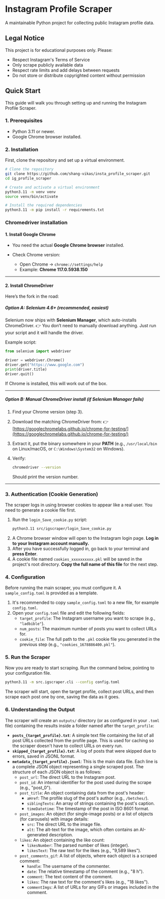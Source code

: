 # Instagram Profile Scraper

A maintainable Python project for collecting public Instagram profile data.

## Legal Notice

This project is for educational purposes only. Please:
- Respect Instagram's Terms of Service
- Only scrape publicly available data
- Respect rate limits and add delays between requests
- Do not store or distribute copyrighted content without permission

## Quick Start
This guide will walk you through setting up and running the Instagram Profile Scraper.

### 1. Prerequisites
- Python 3.11 or newer.
- Google Chrome browser installed.

### 2. Installation

First, clone the repository and set up a virtual environment.
```bash
# Clone the repository
git clone https://github.com/shang-vikas/insta_profile_scraper.git
cd ig_profile_scraper

# Create and activate a virtual environment
python3.11 -m venv venv
source venv/bin/activate

# Install the required dependencies
python3.11 -m pip install -r requirements.txt
```

### Chromedriver installation

#### **1. Install Google Chrome**

* You need the actual **Google Chrome browser** installed.
* Check Chrome version:

  * Open Chrome → `chrome://settings/help`
  * Example: **Chrome 117.0.5938.150**

---

#### **2. Install ChromeDriver**

Here’s the fork in the road:

##### **Option A: Selenium 4.6+ (recommended, easiest)**

Selenium now ships with **Selenium Manager**, which auto-installs ChromeDriver.
👉 You don’t need to manually download anything. Just run your script and it will handle the driver.

Example script:

```python
from selenium import webdriver

driver = webdriver.Chrome()
driver.get("https://www.google.com")
print(driver.title)
driver.quit()
```

If Chrome is installed, this will work out of the box.

---

##### **Option B: Manual ChromeDriver install (if Selenium Manager fails)**

1. Find your Chrome version (step 3).
2. Download the matching ChromeDriver from:
   👉 [https://googlechromelabs.github.io/chrome-for-testing/](https://googlechromelabs.github.io/chrome-for-testing/)
3. Extract it, put the binary somewhere in your **PATH** (e.g., `/usr/local/bin` on Linux/macOS, or `C:\Windows\System32` on Windows).
4. Verify:

   ```bash
   chromedriver --version
   ```

   Should print the version number.
---

### 3. Authentication (Cookie Generation)
The scraper logs in using browser cookies to appear like a real user. You need to generate a cookie file first.

1.  Run the `login_Save_cookie.py` script:
    ```bash
    python3.11 src/igscraper/login_Save_cookie.py
    ```
2.  A Chrome browser window will open to the Instagram login page. **Log in to your Instagram account manually.**
3.  After you have successfully logged in, go back to your terminal and **press Enter**.
4.  A cookie file named `cookies_xxxxxxxxxx.pkl` will be saved in the project's root directory. **Copy the full name of this file** for the next step.

### 4. Configuration

Before running the main scraper, you must configure it. A `sample_config.toml` is provided as a template.

1.  It's recommended to copy `sample_config.toml` to a new file, for example `config.toml`.
2.  Open your `config.toml` file and edit the following fields:
    -   `target_profile`: The Instagram username you want to scrape (e.g., `"ladbible"`).
    -   `num_posts`: The maximum number of posts you want to collect URLs for.
    -   `cookie_file`: The full path to the `.pkl` cookie file you generated in the previous step (e.g., `"cookies_1678886400.pkl"`).

### 5. Run the Scraper

Now you are ready to start scraping. Run the command below, pointing to your configuration file.
```bash
python3.11 -m src.igscraper.cli --config config.toml
```
The scraper will start, open the target profile, collect post URLs, and then scrape each post one by one, saving the data as it goes.

### 6. Understanding the Output

The scraper will create an `outputs/` directory (or as configured in your `.toml` file) containing the results inside a folder named after the `target_profile`:

-   **`posts_{target_profile}.txt`**: A simple text file containing the list of all post URLs collected from the profile page. This is used for caching so the scraper doesn't have to collect URLs on every run.
-   **`skipped_{target_profile}.txt`**: A log of posts that were skipped due to errors, saved in JSONL format.
-   **`metadata_{target_profile}.jsonl`**: This is the main data file. Each line is a complete JSON object representing a single scraped post. The structure of each JSON object is as follows:
    -   `post_url`: The direct URL to the Instagram post.
    -   `post_id`: An internal identifier for the post used during the scrape (e.g., "post_0").
    -   `post_title`: An object containing data from the post's header:
        -   `aHref`: The profile slug of the post's author (e.g., `/betches/`).
        -   `siblingTexts`: An array of strings containing the post's caption.
        -   `timeDatetime`: The timestamp of the post in ISO 8601 format.
    -   `post_images`: An object (for single-image posts) or a list of objects (for carousels) with image details:
        -   `src`: The direct URL to the image file.
        -   `alt`: The alt-text for the image, which often contains an AI-generated description.
    -   `likes`: An object containing the like count:
        -   `likesNumber`: The parsed number of likes (integer).
        -   `likesText`: The raw text for the likes (e.g., "9,589 likes").
    -   `post_comments_gif`: A list of objects, where each object is a scraped comment:
        -   `handle`: The username of the commenter.
        -   `date`: The relative timestamp of the comment (e.g., "8 h").
        -   `comment`: The text content of the comment.
        -   `likes`: The raw text for the comment's likes (e.g., "18 likes").
        -   `commentImgs`: A list of URLs for any GIFs or images included in the comment.
